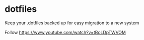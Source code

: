 # dotfiles
Keep your .dotfiles backed up for easy migration to a new system

Follow https://www.youtube.com/watch?v=tBoLDpTWVOM
